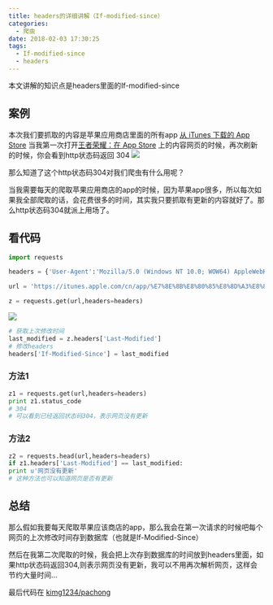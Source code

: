 ```yaml
---
title: headers的详细讲解（If-modified-since）
categories:
  - 爬虫
date: 2018-02-03 17:30:25
tags:
  - If-modified-since
  - headers
---
```


本文讲解的知识点是headers里面的If-modified-since

## 案例
本次我们要抓取的内容是苹果应用商店里面的所有app [从 iTunes 下载的 App Store](https://itunes.apple.com/cn/genre/ios/id36)
当我第一次打开[王者荣耀：在 App Store](https://itunes.apple.com/cn/app/%E7%8E%8B%E8%80%85%E8%8D%A3%E8%80%80/id989673964) 上的内容网页的时候，再次刷新的时候，你会看到http状态码返回 304
![](http://ww1.sinaimg.cn/large/cfc08357gy1fo3e36k8vrj210q0id49d.jpg)

那么知道了这个http状态码304对我们爬虫有什么用呢？

当我需要每天的爬取苹果应用商店的app的时候，因为苹果app很多，所以每次如果我全部爬取的话，会花费很多的时间，其实我只要抓取有更新的内容就好了。那么http状态码304就派上用场了。

## 看代码
```python
import requests

headers = {'User-Agent':'Mozilla/5.0 (Windows NT 10.0; WOW64) AppleWebKit/537.36 (KHTML, like Gecko) Chrome/56.0.2924.87 Safari/537.36'}

url = 'https://itunes.apple.com/cn/app/%E7%8E%8B%E8%80%85%E8%8D%A3%E8%80%80/id989673964'

z = requests.get(url,headers=headers)
```
![](http://ww1.sinaimg.cn/large/cfc08357gy1fo3e3xshabj20yf07hwil.jpg)

```python
# 获取上次修改时间
last_modified = z.headers['Last-Modified']
# 修改headers
headers['If-Modified-Since'] = last_modified
```
### 方法1
```python
z1 = requests.get(url,headers=headers)
print z1.status_code
# 304
# 可以看到已经返回状态码304，表示网页没有更新
```
### 方法2
```python
z2 = requests.head(url,headers=headers)
if z1.headers['Last-Modified'] == last_modified:
print u'网页没有更新'
# 这种方法也可以知道网页是否有更新
```

## 总结
那么假如我要每天爬取苹果应该商店的app，那么我会在第一次请求的时候吧每个网页的上次修改时间存到数据库（也就是If-Modified-Since）

然后在我第二次爬取的时候，我会把上次存到数据库的时间放到headers里面，如果http状态码返回304,则表示网页没有更新，我可以不用再次解析网页，这样会节约大量时间...

最后代码在 [kimg1234/pachong](https://github.com/jin10086/pachong/blob/master/If-modified-since.ipynb)

